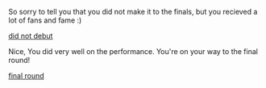 So sorry to tell you that you did not make it to the finals, but you recieved a lot of fans and fame :)  

[did not debut](../situations/home.md)

Nice, You did very well on the performance. You're on your way to the final round!  

[final round](../situations/final-round.md)